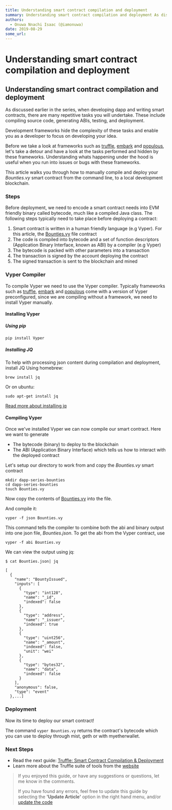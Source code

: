 ```yaml
---
title: Understanding smart contract compilation and deployment
summary: Understanding smart contract compilation and deployment As discussed earlier in the series, when developing dapp and writing smart contracts, there are many repetitive tasks you will undertake. These include compiling source code, generating ABIs, testing, and deployment. Development frameworks hide the complexity of these tasks and enable you as a developer to focus on developing your idea. Before we take a look at frameworks such as truffle, embark and populous, lets take a detour and have a l
authors:
  - Onuwa Nnachi Isaac (@iamonuwa)
date: 2019-08-29
some_url: 
---
```


# Understanding smart contract compilation and deployment


## Understanding smart contract compilation and deployment

As discussed earlier in the series, when developing dapp and writing smart contracts, there are many repetitive tasks you will undertake. These include compiling source code, generating ABIs, testing, and deployment.

Development frameworks hide the complexity of these tasks and enable you as a developer to focus on developing your idea.

Before we take a look at frameworks such as [truffle](https://truffleframework.com/), [embark](https://embark.status.im/) and [populous](https://github.com/ethereum/populus), let's take a detour and have a look at the tasks performed and hidden by these frameworks. Understanding whats happening under the hood is useful when you run into issues or bugs with these frameworks.

This article walks you through how to manually compile and deploy your _Bounties.vy_ smart contract from the command line, to a local development blockchain.

### Steps

Before deployment, we need to encode a smart contract needs into EVM friendly binary called bytecode, much like a compiled Java class. The following steps typically need to take place before deploying a contract:

1.  Smart contract is written in a human friendly language (e.g Vyper). For this article, the [Bounties.vy](https://github.com/iamonuwa/Bounties/blob/master/contracts/Bounties.vy) file contract
2.  The code is compiled into bytecode and a set of function descriptors (Application Binary Interface, known as ABI) by a compiler (e.g Vyper)
3.  The bytecode is packed with other parameters into a transaction
4.  The transaction is signed by the account deploying the contract
5.  The signed transaction is sent to the blockchain and mined

### Vyper Compiler

To compile Vyper we need to use the Vyper compiler. Typically frameworks such as [truffle](https://truffleframework.com/), [embark](https://embark.status.im/) and [populous](https://github.com/ethereum/populus) come with a version of Vyper preconfigured, since we are compiling without a framework, we need to install Vyper manually.

#### Installing Vyper

##### Using pip

```shell
pip install Vyper
```

##### Installing JQ

To help with processing json content during compilation and deployment, install JQ
Using homebrew:

```shell
brew install jq
```

Or on ubuntu:

```shell
sudo apt-get install jq
```

[Read more about installing jq](https://stedolan.github.io/jq/download/)

#### Compiling Vyper

Once we've installed Vyper we can now compile our smart contract. Here we want to generate

-   The bytecode (binary) to deploy to the blockchain
-   The ABI (Application Binary Interface) which tells us how to interact with the deployed contract

Let's setup our directory to work from and copy the _Bounties.vy_ smart contract

```shell
mkdir dapp-series-bounties
cd dapp-series-bounties
touch Bounties.vy
```

Now copy the contents of [Bounties.vy](https://github.com/iamonuwa/Bounties/blob/master/contracts/Bounties.vy) into the file.

And compile it:

```shell
vyper -f json Bounties.vy
```

This command tells the compiler to combine both the abi and binary output into one json file, _Bounties.json_. To get the abi from the Vyper contract, use

```shell
vyper -f abi Bounties.vy
```

We can view the output using jq:

```shell
$ cat Bounties.json| jq

[
  {
    "name": "BountyIssued",
    "inputs": [
      {
        "type": "int128",
        "name": "_id",
        "indexed": false
      },
      {
        "type": "address",
        "name": "_issuer",
        "indexed": true
      },
      {
        "type": "uint256",
        "name": "_amount",
        "indexed": false,
        "unit": "wei"
      },
      {
        "type": "bytes32",
        "name": "data",
        "indexed": false
      }
    ],
    "anonymous": false,
    "type": "event"
  },...]
```

### Deployment

Now its time to deploy our smart contract!

The command `vyper Bounties.vy` returns the contract's bytecode which you can use to deploy through mist, geth or with myetherwallet.

### Next Steps

<!-- TODO: Update -->

-   Read the next guide: [Truffle: Smart Contract Compilation & Deployment](https://kauri.io/article/1ac9d10358b94945b06b9c893cd5bfcf/v1/truffle:-smart-contract-compilation-and-deployment)
-   Learn more about the Truffle suite of tools from the [website](https://truffleframework.com/)

> If you enjoyed this guide, or have any suggestions or questions, let me know in the comments.
>
> If you have found any errors, feel free to update this guide by selecting the **'Update Article'** option in the right hand menu, and/or [update the code](https://github.com/iamonuwa/Bounties)
